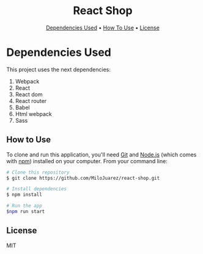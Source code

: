 <h1 align="center">
  React Shop
  <br>
</h1>

<p align="center">
  <a href="#dependencies-used">Dependencies Used</a> •
  <a href="#how-to-use">How To Use</a> •
  <a href="#license">License</a>
</p>


# Dependencies Used

This project uses the next dependencies:
1. Webpack
2. React
3. React dom
4. React router
5. Babel
6. Html webpack
7. Sass

## How to Use

To clone and run this application, you'll need [Git](https://git-scm.com) and [Node.js](https://nodejs.org/en/download/) (which comes with [npm](http://npmjs.com)) installed on your computer. From your command line:
```bash
# Clone this repository
$ git clone https://github.com/MiloJuarez/react-shop.git

# Install dependencies
$ npm install

# Run the app
$npm run start
```

## License
MIT
